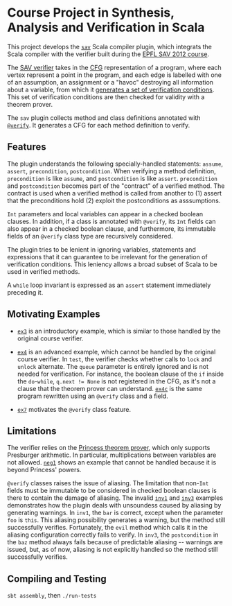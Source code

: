 Course Project in Synthesis, Analysis and Verification in Scala
===============================================================

This project develops the [`sav`][SavPlugin] Scala compiler plugin,
which integrats the Scala compiler with the verifier built during the
[EPFL SAV 2012 course][sav12].

The [SAV verifier][lazabs] takes in the [CFG][cfg] representation of a
program, where each vertex represent a point in the program, and each
edge is labelled with one of an assumption, an assignment or a "havoc"
destroying all information about a variable, from which it [generates
a set of verification conditions][vcg]. This set of verification
conditions are then checked for validity with a theorem prover.

The `sav` plugin collects method and class definitions annotated with
[`@verify`][verifyAnnotation]. It generates a CFG for each method
definition to verify.

Features
--------

The plugin understands the following specially-handled statements:
`assume`, `assert`, `precondition`, `postcondition`. When verifying a
method definition, `precondition` is like `assume`, and
`postcondition` is like `assert`. `precondition` and `postcondition`
becomes part of the "contract" of a verified method. The contract is
used when a verified method is called from another to (1) assert that
the preconditions hold (2) exploit the postconditions as asssumptions.

`Int` parameters and local variables can appear in a checked boolean
clauses. In addition, if a class is annotated with `@verify`, its
`Int` fields can also appear in a checked boolean clause, and
furthermore, its immutable fields of an `@verify` class type are
recursively considered.

The plugin tries to be lenient in ignoring variables, statements and
expressions that it can guarantee to be irrelevant for the generation
of verification conditions. This leniency allows a broad subset of
Scala to be used in verified methods.

A `while` loop invariant is expressed as an `assert` statement
immediately preceding it.

Motivating Examples
-------------------

- [`ex3`][ex3] is an introductory example, which is similar to those
  handled by the original course verifier.

- [`ex4`][ex4] is an advanced example, which cannot be handled by the
  original course verifier. In `test`, the verifier checks whether
  calls to `lock` and `unlock` alternate. The `queue` parameter is
  entirely ignored and is not needed for verification. For instance,
  the boolean clause of the `if` inside the `do`-`while`, `q.next !=
  None` is not registered in the CFG, as it's not a clause that the
  theorem prover can understand. [`ex4c`][ex4c] is the same program
  rewritten using an `@verify` class and a field.

- [`ex7`][ex7] motivates the `@verify` class feature.

Limitations
-----------

The verifier relies on the [Princess theorem prover][princess], which
only supports Presburger arithmetic. In particular, multiplications
between variables are not allowed. [`neg1`][neg1] shows an example
that cannot be handled because it is beyond Princess' powers.

`@verify` classes raises the issue of aliasing. The limitation that
non-`Int` fields must be immutable to be considered in checked boolean
clauses is there to contain the damage of aliasing. The invalid
[`inv1`][inv1] and [`inv3`][inv3] examples demonstrates how the plugin
deals with unsoundess caused by aliasing by generating warnings. In
`inv1`, the `bar` is correct, except when the parameter `foo` is
`this`. This aliasing possibility generates a warning, but the method
still successfully verifies. Fortunately, the `evil` method which
calls it in the aliasing configuration correctly fails to verify. In
`inv3`, the `postcondition` in the `baz` method always fails because
of predictable aliasing -- warnings are issued, but, as of now,
aliasing is not explicitly handled so the method still successfully
verifies.

Compiling and Testing
---------------------
`sbt assembly`, then `./run-tests`

[sav12]: http://lara.epfl.ch/w/sav12:top
[princess]: http://www.philipp.ruemmer.org/princess.shtml
[SavPlugin]: https://github.com/namin/sav/blob/master/src/main/scala/net/namin/sav/SavPlugin.scala
[lazabs]: https://github.com/namin/sav/blob/master/src/main/scala/lazabs
[cfg]: https://github.com/namin/sav/blob/master/src/main/scala/lazabs/cfg/CFG.scala
[vcg]: https://github.com/namin/sav/blob/master/src/main/scala/lazabs/vcg/VCG.scala
[verifyAnnotation]: https://github.com/namin/sav/blob/master/src/main/scala/net/namin/sav/annotation/verify.scala
[neg1]: https://github.com/namin/sav/blob/master/test/neg1.scala
[ex3]: https://github.com/namin/sav/blob/master/test/ex3.scala
[ex4]: https://github.com/namin/sav/blob/master/test/ex4.scala
[ex4c]: https://github.com/namin/sav/blob/master/test/ex4c.scala
[ex7]: https://github.com/namin/sav/blob/master/test/ex7.scala
[inv1]: https://github.com/namin/sav/blob/master/test/inv1.scala
[inv3]: https://github.com/namin/sav/blob/master/test/inv3.scala
